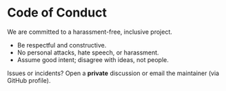 # Code of Conduct

We are committed to a harassment-free, inclusive project.

- Be respectful and constructive.
- No personal attacks, hate speech, or harassment.
- Assume good intent; disagree with ideas, not people.

Issues or incidents? Open a **private** discussion or email the maintainer (via GitHub profile).
